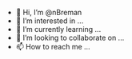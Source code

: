 - 👋 Hi, I’m @nBreman
- 👀 I’m interested in ...
- 🌱 I’m currently learning ...
- 💞️ I’m looking to collaborate on ...
- 📫 How to reach me ...

<!---
nBreman/nBreman is a ✨ special ✨ repository because its `README.md` (this file) appears on your GitHub profile.
You can click the Preview link to take a look at your changes.
--->

